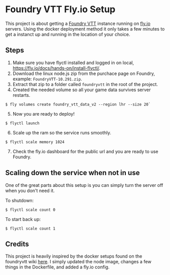 # Foundry VTT Fly.io Setup

This project is about getting a [Foundry VTT](https://foundryvtt.com/) instance running on
[fly.io](https://fly.io/) servers. Using the docker deployment method it only takes a few minutes to
get a instanct up and running in the location of your choice.

## Steps

1. Make sure you have flyctl installed and logged in on local,
https://fly.io/docs/hands-on/install-flyctl/.
2. Download the linux node.js zip from the purchace page on Foundry, example: `FoundryVTT-10.291.zip`.
3. Extract that zip to a folder called `foundryvtt` in the root of the project.
4. Created the needed volume so all your game data survives server restarts.
```shell
$ fly volumes create foundry_vtt_data_v2 --region lhr --size 20`
```
5. Now you are ready to deploy!
```shell
$ flyctl launch
```
6. Scale up the ram so the service runs smoothly.
```shell
$ flyctl scale memory 1024
```
7. Check the fly.io dashboard for the public url and you are ready to use Foundry.

## Scaling down the service when not in use

One of the great parts about this setup is you can simply turn the server off when you don't need
it.

To shutdown:
```shell
$ flyctl scale count 0
```

To start back up:
```shell
$ flyctl scale count 1
```

## Credits
This project is heavily inspired by the docker setups found on the foundryvtt wiki
[here](https://foundryvtt.wiki/en/setup/hosting/Docker). I simply updated the node image, changes a
few things in the Dockerfile, and added a fly.io config.
